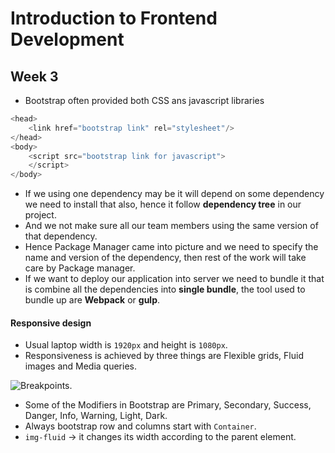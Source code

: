 # Introduction to Frontend Development
## Week 3
* Bootstrap often provided both CSS ans javascript libraries
```javascript
<head>
    <link href="bootstrap link" rel="stylesheet"/>
</head>
<body>
    <script src="bootstrap link for javascript">
    </script>
</body>
```
* If we using one dependency may be it will depend on some dependency we need to install that also, hence it follow **dependency tree** in our project.
* And we not make sure all our team members using the same version of that dependency.
* Hence Package Manager came into picture and we need to specify the name and version of the dependency, then rest of the work will take care by Package manager.
* If we want to deploy our application into server we need to bundle it that is combine all the dependencies into **single bundle**, the tool used to bundle up are **Webpack** or **gulp**.
#### Responsive design
* Usual laptop width is `1920px` and height is `1080px`.
* Responsiveness is achieved by three things are Flexible grids, Fluid images and Media queries.

![Breakpoints](https://github.com/rkishore1207/Meta-Frontend-Developer/assets/146698138/364af3d3-bb42-47f6-9459-6f74b8f1921b).

* Some of the Modifiers in Bootstrap are Primary, Secondary, Success, Danger, Info, Warning, Light, Dark.
* Always bootstrap row and columns start with `Container`.
* `img-fluid` -> it changes its width according to the parent element.